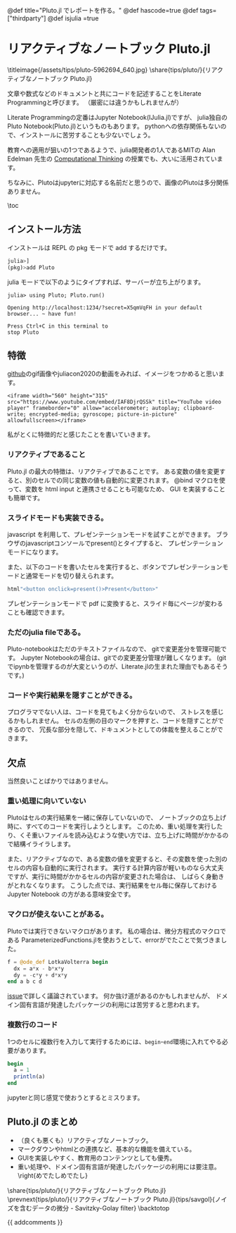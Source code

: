 @def title="Pluto.jl でレポートを作る。"
@def hascode=true
@def tags=["thirdparty"]
@def isjulia =true

# リアクティブなノートブック Pluto.jl
\titleimage{/assets/tips/pluto-5962694_640.jpg}
\share{tips/pluto/}{リアクティブなノートブック Pluto.jl}

文章や数式などのドキュメントと共にコードを記述することをLiterate Programmingと呼びます。
（厳密には違うかもしれませんが）

Literate Programmingの定番はJupyter Notebook(IJulia.jl)ですが、
julia独自のPluto Notebook(Pluto.jl)というものもあります。
pythonへの依存関係もないので、インストールに苦労することも少ないでしょう。

教育への適用が狙いの1つであるようで、julia開発者の1人であるMITの Alan Edelman 先生の
[Computational Thinking](https://computationalthinking.mit.edu/) の授業でも、大いに活用されています。

ちなみに、Plutoはjupyterに対応する名前だと思うので、画像のPlutoは多分関係ありません。

\toc
## インストール方法

インストールは REPL の pkg モードで add するだけです。

```julia
julia>]
(pkg)>add Pluto
```

julia モードで以下のようにタイプすれば、サーバーが立ち上がります。

```
julia> using Pluto; Pluto.run()

Opening http://localhost:1234/?secret=X5qmVqFH in your default browser... ~ have fun!

Press Ctrl+C in this terminal to
stop Pluto
```

## 特徴

[github](https://github.com/fonsp/Pluto.jl)のgif画像やjuliacon2020の動画をみれば、イメージをつかめると思います。

~~~
<iframe width="560" height="315" src="https://www.youtube.com/embed/IAF8DjrQSSk" title="YouTube video player" frameborder="0" allow="accelerometer; autoplay; clipboard-write; encrypted-media; gyroscope; picture-in-picture" allowfullscreen></iframe>
~~~

私がとくに特徴的だと感じたことを書いていきます。
### リアクティブであること

Pluto.jl の最大の特徴は、リアクティブであることです。
ある変数の値を変更すると、別のセルでの同じ変数の値も自動的に変更されます。
@bind マクロを使って、変数を html input と連携させることも可能なため、
GUI を実装することも簡単です。

### スライドモードも実装できる。

javascript を利用して、プレゼンテーションモードを試すことができます。
ブラウザのjavascriptコンソールでpresent()とタイプすると、
プレゼンテーションモードになります。

また、以下のコードを書いたセルを実行すると、ボタンでプレゼンテーションモードと通常モードを切り替えられます。

```julia
html"<button onclick=present()>Present</button>"
```

プレゼンテーションモードで pdf に変換すると、スライド毎にページが変わることも確認できます。

### ただのjulia fileである。

Pluto-notebookはただのテキストファイルなので、 gitで変更差分を管理可能です。
Jupyter Notebookの場合は、gitでの変更差分管理が難しくなります。
(gitでipynbを管理するのが大変というのが、Literate.jlの生まれた理由でもあるそうです。)

### コードや実行結果を隠すことができる。

プログラマでない人は、コードを見てもよく分からないので、
ストレスを感じるかもしれません。
セルの左側の目のマークを押すと、コードを隠すことができるので、
冗長な部分を隠して、ドキュメントとしての体裁を整えることができます。

## 欠点

当然良いことばかりではありません。

### 重い処理に向いていない

Plutoはセルの実行結果を一緒に保存していないので、
ノートブックの立ち上げ時に、すべてのコードを実行しようとします。
このため、重い処理を実行したり、くそ重いファイルを読み込むような使い方では、立ち上げに時間がかかるので結構イライラします。

また、リアクティブなので、ある変数の値を変更すると、その変数を使った別のセルの内容も自動的に実行されます。
実行する計算内容が軽いものなら大丈夫ですが、実行に時間がかかるセルの内容が変更された場合は、
しばらく身動きがとれなくなります。
こうした点では、実行結果をセル毎に保存しておける Jupyter Notebook の方がある意味安全です。

### マクロが使えないことがある。

Plutoでは実行できないマクロがあります。
私の場合は、微分方程式のマクロである ParameterizedFunctions.jlを使おうとして、errorがでたことで気づきました。

```julia
f = @ode_def LotkaVolterra begin
  dx = a*x - b*x*y
  dy = -c*y + d*x*y
end a b c d
```

[issue](https://github.com/fonsp/Pluto.jl/issues/196)で詳しく議論されています。
何か抜け道があるのかもしれませんが、
ドメイン固有言語が発達したパッケージの利用には苦労すると思われます。

### 複数行のコード

1つのセルに複数行を入力して実行するためには、`begin`-`end`環境に入れてやる必要があります。

```julia
begin
  a = 1
  println(a)
end
```

jupyterと同じ感覚で使おうとするとミスります。

## Pluto.jl のまとめ

- （良くも悪くも）リアクティブなノートブック。
- マークダウンやhtmlとの連携など、基本的な機能を備えている。
- GUIを実装しやすく、教育用のコンテンツとしても優秀。
- 重い処理や、ドメイン固有言語が発達したパッケージの利用には要注意。
\right{めでたしめでたし}

\share{tips/pluto/}{リアクティブなノートブック Pluto.jl}
\prevnext{tips/pluto/}{リアクティブなノートブック Pluto.jl}{tips/savgol}{ノイズを含むデータの微分 - Savitzky-Golay filter}
\backtotop

{{ addcomments }}